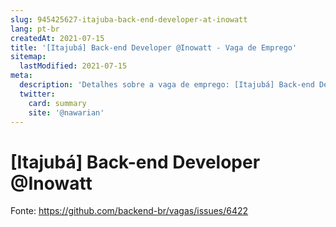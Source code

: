```yaml
---
slug: 945425627-itajuba-back-end-developer-at-inowatt
lang: pt-br
createdAt: 2021-07-15
title: '[Itajubá] Back-end Developer @Inowatt - Vaga de Emprego'
sitemap:
  lastModified: 2021-07-15
meta:
  description: 'Detalhes sobre a vaga de emprego: [Itajubá] Back-end Developer @Inowatt'
  twitter:
    card: summary
    site: '@nawarian'
---
```


# [Itajubá] Back-end Developer @Inowatt

<!--
==================================================
Caso a vaga for remoto durante a pandemia informar no texto "Remoto durante o covid"
==================================================
-->
<!-- 
==================================================
POR FAVOR, SÓ POSTE SE A VAGA FOR PARA BACK-END!

Não faça distinção de gênero no título da vaga.

Use: "Back-End Developer" ao invés de 
"Desenvolvedor Back-End" \o/

Exemplo: `[São Paulo] Back-End Developer @ NOME DA EMPRESA`
==================================================
-->
<!--
==================================================
Caso a vaga for remoto durante a pandemia deixar a linha abaixo
==================================================

## Inowatt Participações

Buscamos pessoas como nós, que tem paixão por inovação e tecnologia, e buscam impactar o mundo resolvendo problemas complexos!

## Local

Escritório em Itajubá, MG
Trabalho Remoto
Presença obrigatória 1x/mês

## CONHECIMENTOS DESEJÁVEIS:
-Domínio e experiência em Javascript
-Experiência com soluções e desenvolvimento web
-Conhecimento em sistemas operacionais Linux/Unix
-Conhecimento em PostgreSQL

## DIFERENCIAIS:
-Experiência com Phyton
-Experiência com o Framework Odoo e/ou Django
-Experiência com serviços de infra AWS

Contratação: PJ

## Benefícios:
- Day-off de aniversário
- Short friday
- Crescimento dinâmico dentro da empresa

## Remuneração:
- R$3.500 a R$5.000,00

Por favor envie um email para vagas@inowatt.com.br com seu CV anexado - enviar no assunto: Vaga Back-end

## Labels
<!-- retire os labels que não fazem sentido à vaga -->





Fonte: https://github.com/backend-br/vagas/issues/6422